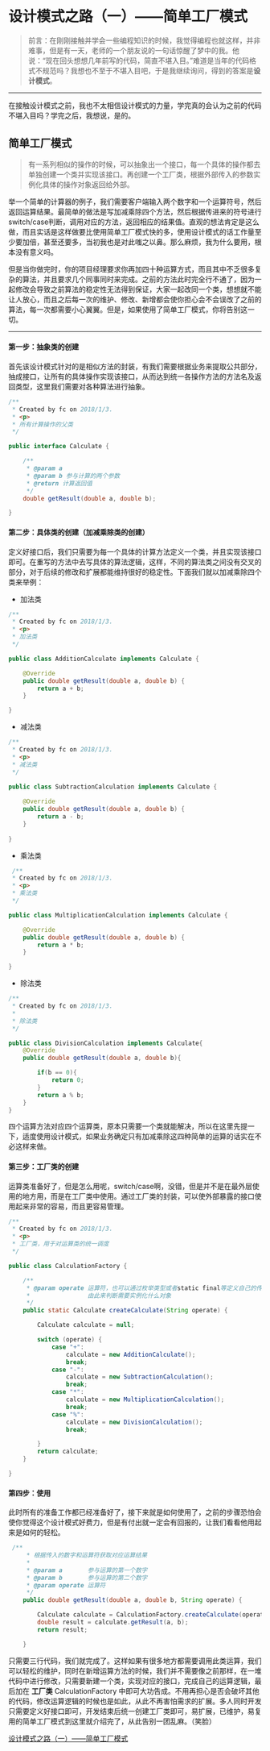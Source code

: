 
# 设计模式之路（一）——简单工厂模式

> 前言：在刚刚接触并学会一些编程知识的时候，我觉得编程也就这样，并非难事，但是有一天，老师的一个朋友说的一句话惊醒了梦中的我。他说：“现在回头想想几年前写的代码，简直不堪入目。”难道是当年的代码格式不规范吗？我想也不至于不堪入目吧，于是我继续询问，得到的答案是**设计模式**。

---
在接触设计模式之前，我也不太相信设计模式的力量，学完真的会认为之前的代码不堪入目吗？学完之后，我想说，是的。

## 简单工厂模式


> 有一系列相似的操作的时候，可以抽象出一个接口，每一个具体的操作都去单独创建一个类并实现该接口。再创建一个工厂类，根据外部传入的参数实例化具体的操作对象返回给外部。

举一个简单的计算器的例子，我们需要客户端输入两个数字和一个运算符号，然后返回运算结果。最简单的做法是写加减乘除四个方法，然后根据传进来的符号进行switch/case判断，调用对应的方法，返回相应的结果值。直观的想法肯定是这么做，而且实话是这样做要比使用简单工厂模式快的多，使用设计模式的话工作量至少要加倍，甚至还要多，当初我也是对此嗤之以鼻。那么麻烦，我为什么要用，根本没有意义吗。

但是当你做完时，你的项目经理要求你再加四十种运算方式，而且其中不乏很多复杂的算法，并且要求几个同事同时来完成。之前的方法此时完全行不通了，因为一起修改会导致之前算法的稳定性无法得到保证，大家一起改同一个类，想想就不能让人放心，而且之后每一次的维护、修改、新增都会使你担心会不会误改了之前的算法，每一次都需要小心翼翼。但是，如果使用了简单工厂模式，你将告别这一切。

---
#### **第一步：抽象类的创建**

首先该设计模式针对的是相似方法的封装，有我们需要根据业务来提取公共部分，抽成接口，让所有的具体操作实现该接口，从而达到统一各操作方法的方法名及返回类型，这里我们需要对各种算法进行抽象。

``` java
/**
 * Created by fc on 2018/1/3.
 * <p>
 * 所有计算操作的父类
 */

public interface Calculate {

    /**
     * @param a
     * @param b 参与计算的两个参数
     * @return 计算返回值
     */
    double getResult(double a, double b);

}
```
#### **第二步：具体类的创建（加减乘除类的创建）**
定义好接口后，我们只需要为每一个具体的计算方法定义一个类，并且实现该接口即可。在重写的方法中去写具体的算法逻辑，这样，不同的算法类之间没有交叉的部分，对于后续的修改和扩展都能维持很好的稳定性。下面我们就以加减乘除四个类来举例：

- 加法类
```java
/**
 * Created by fc on 2018/1/3.
 * <p>
 * 加法类
 */

public class AdditionCalculate implements Calculate {

    @Override
    public double getResult(double a, double b) {
        return a + b;
    }

}
```
- 减法类
```java
/**
 * Created by fc on 2018/1/3.
 * <p>
 * 减法类
 */

public class SubtractionCalculation implements Calculate {
    
    @Override
    public double getResult(double a, double b) {
        return a - b;
    }
    
}
```
 - 乘法类
```java
 /**
 * Created by fc on 2018/1/3.
 * <p>
 * 乘法类
 */

public class MultiplicationCalculation implements Calculate {

    @Override
    public double getResult(double a, double b) {
        return a * b;
    }

}
```
- 除法类
```java
/**
 * Created by fc on 2018/1/3.
 *
 * 除法类
 */

public class DivisionCalculation implements Calculate{
    @Override
    public double getResult(double a, double b){

        if(b == 0){
            return 0;
        }
        return a % b;
    }
}
```

四个运算方法对应四个运算类，原本只需要一个类就能解决，所以在这里先提一下，适度使用设计模式，如果业务确定只有加减乘除这四种简单的运算的话实在不必这样来做。

#### **第三步：工厂类的创建**
运算类准备好了，但是怎么用呢，switch/case啊，没错，但是并不是在最外层使用的地方用，而是在工厂类中使用。通过工厂类的封装，可以使外部暴露的接口使用起来非常的容易，而且更容易管理。

```java
/**
 * Created by fc on 2018/1/3.
 * <p>
 * 工厂类，用于对运算类的统一调度
 */

public class CalculationFactory {

    /**
     * @param operate 运算符，也可以通过枚举类型或者static final等定义自己的传入参数
     *                由此来判断需要实例化什么对象
     */
    public static Calculate createCalculate(String operate) {

        Calculate calculate = null;

        switch (operate) {
            case "+":
                calculate = new AdditionCalculate();
                break;
            case "-":
                calculate = new SubtractionCalculation();
                break;
            case "*":
                calculate = new MultiplicationCalculation();
                break;
            case "%":
                calculate = new DivisionCalculation();
                break;

        }
        return calculate;
    }

}
```
#### **第四步：使用**
此时所有的准备工作都已经准备好了，接下来就是如何使用了，之前的步骤恐怕会使你觉得这个设计模式好费力，但是有付出就一定会有回报的，让我们看看他用起来是如何的轻松。
```java
 /**
     * 根据传入的数字和运算符获取对应运算结果
     *
     * @param a       参与运算的第一个数字
     * @param b       参与运算的第二个数字
     * @param operate 运算符
     */
    public double getResult(double a, double b, String operate) {

        Calculate calculate = CalculationFactory.createCalculate(operate);
        double result = calculate.getResult(a, b);
        return result;

    }
```

只需要三行代码，我们就完成了。这样如果有很多地方都需要调用此类运算，我们可以轻松的维护，同时在新增运算方法的时候，我们并不需要像之前那样，在一堆代码中进行修改，只需要新建一个类，实现对应的接口，完成自己的运算逻辑，最后加在 **工厂类** CalculationFactory 中即可大功告成。不用再担心是否会破坏其他的代码，修改运算逻辑的时候也是如此，从此不再害怕需求的扩展。多人同时开发只需要定义好接口即可，开发结束后统一创建工厂类即可，易扩展，已维护，易复用的简单工厂模式到这里就介绍完了，从此告别一团乱麻。（笑脸）










[设计模式之路（一）——简单工厂模式](https://www.baidu.com "百度")
